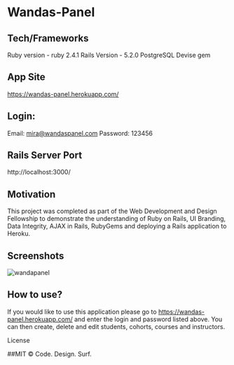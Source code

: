 # Wandas-Panel

## Tech/Frameworks
Ruby version - ruby 2.4.1
Rails Version - 5.2.0
PostgreSQL
Devise gem

## App Site 
https://wandas-panel.herokuapp.com/

## Login: 
Email: mira@wandaspanel.com
Password: 123456

## Rails Server Port 
http://localhost:3000/

## Motivation
This project was completed as part of the Web Development and Design Fellowship to demonstrate the understanding of Ruby on Rails, UI Branding, Data Integrity, AJAX in Rails, RubyGems and deploying a Rails application to Heroku.

## Screenshots
![wandapanel](https://user-images.githubusercontent.com/19499494/40890571-32e6a338-6746-11e8-94a2-0ec3b53cfacc.png)

## How to use?
If you would like to use this application please go to https://wandas-panel.herokuapp.com/ and enter the login and password listed above. You can then create, delete and edit students, cohorts, courses and instructors.

License

##MIT © Code. Design. Surf.
